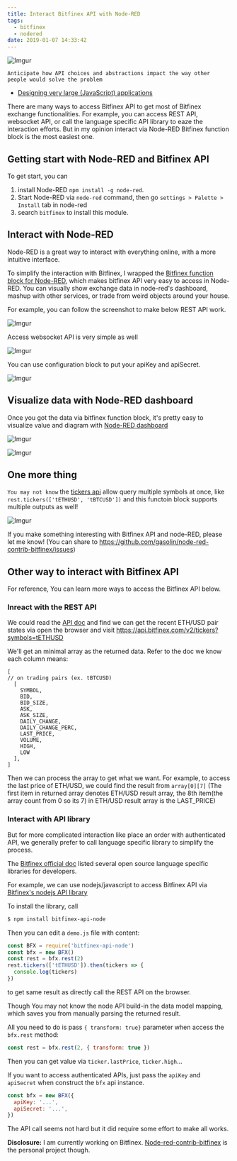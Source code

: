 ```yaml
---
title: Interact Bitfinex API with Node-RED
tags:
  - bitfinex
  - nodered
date: 2019-01-07 14:33:42
---
```


![Imgur](https://i.imgur.com/BDWezQx.png)

```
Anticipate how API choices and abstractions impact the way other people would solve the problem
```
  - [Designing very large (JavaScript) applications](http://bit.ly/2Fflnpz)

There are many ways to access Bitfinex API to get most of Bitfinex exchange functionalities. For example, you can access REST API, websocket API, or call the language specific API library to eaze the interaction efforts. But in my opinion interact via Node-RED Bitfinex function block is the most easiest one.

## Getting start with Node-RED and Bitfinex API

To get start, you can 

1. install Node-RED `npm install -g node-red`.
2. Start Node-RED via `node-red` command, then go `settings > Palette > Install` tab in node-red
3. search `bitfinex` to install this module.

## Interact with Node-RED

Node-RED is a great way to interact with everything online, with a more intuitive interface.

To simplify the interaction with Bitfinex, 
I wrapped the [Bitfinex function block for Node-RED](https://www.npmjs.com/package/node-red-contrib-bitfinex), which makes bitfinex API very easy to access in Node-RED. You can visually show exchange data in node-red's dashboard, mashup with other services, or trade from weird objects around your house.

For example, you can follow the screenshot to make below REST API work.

![Imgur](https://i.imgur.com/ivFAJWH.gif)

Access websocket API is very simple as well

![Imgur](https://i.imgur.com/ecJV6Io.gif)

You can use configuration block to put your apiKey and apiSecret.

![Imgur](https://i.imgur.com/0eVeu4I.png)

## Visualize data with Node-RED dashboard

Once you got the data via bitfinex function block, it's pretty easy to visualize value and diagram with [Node-RED dashboard](https://flows.nodered.org/node/node-red-dashboard)

![Imgur](https://i.imgur.com/mow1AUX.gif)

![Imgur](https://i.imgur.com/1Y9ooGD.gif)


## One more thing

`You may not know` the [tickers api](https://docs.bitfinex.com/v2/reference#rest-public-tickers) allow query multiple symbols at once, like `rest.tickers(['tETHUSD', 'tBTCUSD'])` and this functoin block supports multiple outputs as well!

![Imgur](https://i.imgur.com/MLS7sCq.gif)

If you make something interesting with Bitfinex API and node-RED, please let me know! (You can share to https://github.com/gasolin/node-red-contrib-bitfinex/issues)


## Other way to interact with Bitfinex API

For reference, You can learn more ways to access the Bitfinex API below.

### Inreact with the REST API

We could read the [API doc](https://docs.bitfinex.com/v2/reference#rest-public-tickers`
) and find we can get the recent ETH/USD pair states via open the browser and visit https://api.bitfinex.com/v2/tickers?symbols=tETHUSD

We'll get an minimal array as the returned data. Refer to the doc we know each column means:

```
[
// on trading pairs (ex. tBTCUSD)
  [
    SYMBOL,
    BID, 
    BID_SIZE, 
    ASK, 
    ASK_SIZE, 
    DAILY_CHANGE, 
    DAILY_CHANGE_PERC, 
    LAST_PRICE, 
    VOLUME, 
    HIGH, 
    LOW
  ],
]
```

Then we can process the array to get what we want. For example, to access the last price of ETH/USD, we could find the result from `array[0][7]` (The first item in returned array denotes ETH/USD result array, the 8th item(the array count from 0 so its 7) in ETH/USD result array is the LAST_PRICE)

### Interact with API library

But for more complicated interaction like place an order with authenticated API, we generally prefer to call language specific library to simplify the process.

The [Bitfinex official doc](https://docs.bitfinex.com/v2/docs/open-source-libraries) listed several open source language specific libraries for developers.

For example, we can use nodejs/javascript to access Bitfinex API via [Bitfinex's nodejs API library](https://github.com/bitfinexcom/bitfinex-api-node)

To install the library, call

```sh
$ npm install bitfinex-api-node
```

Then you can edit a `demo.js` file with content:

```js
const BFX = require('bitfinex-api-node')
const bfx = new BFX()
const rest = bfx.rest(2)
rest.tickers(['tETHUSD']).then(tickers => {
  console.log(tickers)
})
```

to get same result as directly call the REST API on the browser.

Though You may not know the node API build-in the data model mapping, which saves you from manually parsing the returned result.

All you need to do is pass `{ transform: true}` parameter when access the `bfx.rest` method:

```js
const rest = bfx.rest(2, { transform: true })
```

Then you can get value via `ticker.lastPrice`, `ticker.high`...

If you want to access authenticated APIs, just pass the `apiKey` and `apiSecret` when construct the `bfx` api instance.

```js
const bfx = new BFX({
  apiKey: '...',
  apiSecret: '...',
})
```

The API call seems not hard but it did require some effort to make all works.



**Disclosure:** I am currently working on Bitfinex. [Node-red-contrib-bitfinex](https://github.com/gasolin/node-red-contrib-bitfinex) is the personal project though.
